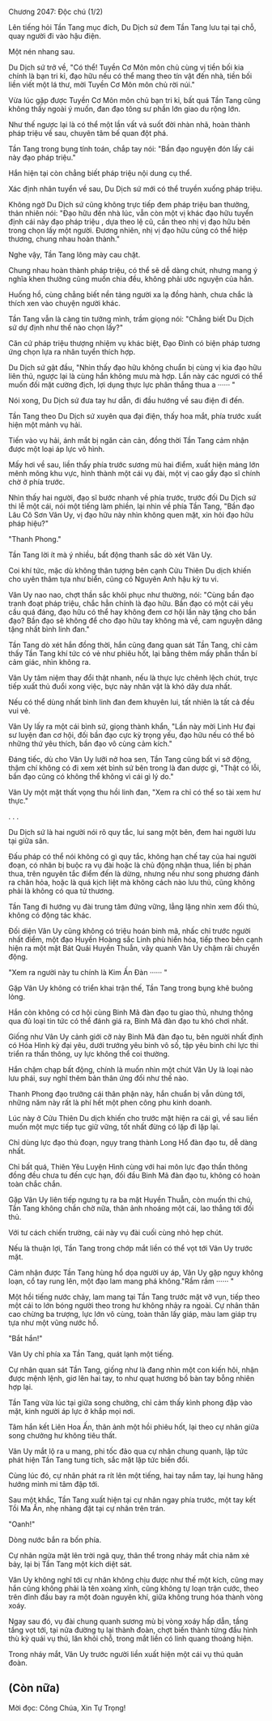 




Chương 2047: Độc chú (1/2)


Lên tiếng hỏi Tần Tang mục đích, Du Dịch sứ đem Tần Tang lưu tại tại chỗ, quay người đi vào hậu điện.

Một nén nhang sau.

Du Dịch sứ trở về, "Có thể! Tuyền Cơ Môn môn chủ cùng vị tiền bối kia chính là bạn tri kỉ, đạo hữu nếu có thể mang theo tín vật đến nhà, tiền bối liền viết một lá thư, mời Tuyền Cơ Môn môn chủ rời núi."

Vừa lúc gặp được Tuyền Cơ Môn môn chủ bạn tri kỉ, bất quá Tần Tang cũng không thấy ngoài ý muốn, đan đạo tông sư phần lớn giao du rộng lớn.

Như thế ngược lại là có thể một lần vất vả suốt đời nhàn nhã, hoàn thành pháp triệu về sau, chuyên tâm bế quan đột phá.

Tần Tang trong bụng tính toán, chắp tay nói: "Bần đạo nguyện đón lấy cái này đạo pháp triệu."

Hắn hiện tại còn chẳng biết pháp triệu nội dung cụ thể.

Xác định nhân tuyển về sau, Du Dịch sứ mới có thể truyền xuống pháp triệu.

Không ngờ Du Dịch sứ cũng không trực tiếp đem pháp triệu ban thưởng, thản nhiên nói: "Đạo hữu đến nhà lúc, vẫn còn một vị khác đạo hữu tuyển định cái này đạo pháp triệu , dựa theo lệ cũ, cần theo nhị vị đạo hữu bên trong chọn lấy một người. Đương nhiên, nhị vị đạo hữu cũng có thể hiệp thương, chung nhau hoàn thành."

Nghe vậy, Tần Tang lông mày cau chặt.

Chung nhau hoàn thành pháp triệu, có thể sẽ dễ dàng chút, nhưng mang ý nghĩa khen thưởng cũng muốn chia đều, không phải ước nguyện của hắn.

Huống hồ, cùng chẳng biết nền tảng người xa lạ đồng hành, chưa chắc là thích xen vào chuyện người khác.

Tần Tang vẫn là càng tin tưởng mình, trầm giọng nói: "Chẳng biết Du Dịch sứ dự định như thế nào chọn lấy?"

Căn cứ pháp triệu thượng nhiệm vụ khác biệt, Đạo Đình có biện pháp tương ứng chọn lựa ra nhân tuyển thích hợp.

Du Dịch sứ gật đầu, "Nhìn thấy đạo hữu không chuẩn bị cùng vị kia đạo hữu liên thủ, ngược lại là cùng hắn không mưu mà hợp. Lần này các ngươi có thể muốn đối mặt cường địch, lợi dụng thực lực phân thắng thua a ······ "

Nói xong, Du Dịch sứ đưa tay hư dẫn, đi đầu hướng về sau điện đi đến.

Tần Tang theo Du Dịch sứ xuyên qua đại điện, thấy hoa mắt, phía trước xuất hiện một mảnh vụ hải.

Tiến vào vụ hải, ánh mắt bị ngăn cản cản, đồng thời Tần Tang cảm nhận được một loại áp lực vô hình.

Mấy hơi về sau, liền thấy phía trước sương mù hai điểm, xuất hiện mảng lớn mênh mông khu vực, hình thành một cái vụ đài, một vị cao gầy đạo sĩ chính chờ ở phía trước.

Nhìn thấy hai người, đạo sĩ bước nhanh về phía trước, trước đối Du Dịch sứ thi lễ một cái, nói một tiếng làm phiền, lại nhìn về phía Tần Tang, "Bần đạo Lâu Cô Sơn Vân Uy, vị đạo hữu này nhìn không quen mặt, xin hỏi đạo hữu pháp hiệu?"

"Thanh Phong."

Tần Tang lời ít mà ý nhiều, bất động thanh sắc dò xét Vân Uy.

Coi khí tức, mặc dù không thân tượng bên cạnh Cửu Thiên Du dịch khiến cho uyên thâm tựa như biển, cũng có Nguyên Anh hậu kỳ tu vi.

Vân Uy nao nao, chợt thần sắc khôi phục như thường, nói: "Cùng bần đạo tranh đoạt pháp triệu, chắc hẳn chính là đạo hữu. Bần đạo có một cái yêu cầu quá đáng, đạo hữu có thể hay không đem cơ hội lần này tặng cho bần đạo? Bần đạo sẽ không để cho đạo hữu tay không mà về, cam nguyện dâng tặng nhất bình linh đan."

Tần Tang dò xét hắn đồng thời, hắn cũng đang quan sát Tần Tang, chỉ cảm thấy Tần Tang khí tức có vẻ như phiêu hốt, lại bằng thêm mấy phần thần bí cảm giác, nhìn không ra.

Vân Uy tâm niệm thay đổi thật nhanh, nếu là thực lực chênh lệch chút, trực tiếp xuất thủ đuổi xong việc, bực này nhân vật là khó dây dưa nhất.

Nếu có thể dùng nhất bình linh đan đem khuyên lui, tất nhiên là tất cả đều vui vẻ.

Vân Uy lấy ra một cái bình sứ, giọng thành khẩn, "Lần này mời Linh Hư đại sư luyện đan cơ hội, đối bần đạo cực kỳ trọng yếu, đạo hữu nếu có thể bỏ những thứ yêu thích, bần đạo vô cùng cảm kích."

Đáng tiếc, dù cho Vân Uy lưỡi nở hoa sen, Tần Tang cũng bất vi sở động, thậm chí không có đi xem xét bình sứ bên trong là đan dược gì, "Thật có lỗi, bần đạo cũng có không thể không vì cái gì lý do."

Vân Uy một mặt thất vọng thu hồi linh đan, "Xem ra chỉ có thể so tài xem hư thực."

. . .

Du Dịch sứ là hai người nói rõ quy tắc, lui sang một bên, đem hai người lưu tại giữa sân.

Đấu pháp có thể nói không có gì quy tắc, không hạn chế tay của hai người đoạn, có nhân bị buộc ra vụ đài hoặc là chủ động nhận thua, liền bị phán thua, trên nguyên tắc điểm đến là dừng, nhưng nếu như song phương đánh ra chân hỏa, hoặc là quá kịch liệt mà không cách nào lưu thủ, cũng không phải là không có qua tử thương.

Tần Tang đi hướng vụ đài trung tâm đứng vững, lẳng lặng nhìn xem đối thủ, không có động tác khác.

Đối diện Vân Uy cũng không có triệu hoán binh mã, nhấc chỉ trước người nhất điểm, một đạo Huyền Hoàng sắc Linh phù hiển hóa, tiếp theo bên cạnh hiện ra một mặt Bát Quái Huyền Thuẫn, vây quanh Vân Uy chậm rãi chuyển động.

"Xem ra người này tu chính là Kim Ấn Đàn ······ "

Gặp Vân Uy không có triển khai trận thế, Tần Tang trong bụng khẽ buông lỏng.

Hắn còn không có cơ hội cùng Binh Mã đàn đạo tu giao thủ, nhưng thông qua đủ loại tin tức có thể đánh giá ra, Binh Mã đàn đạo tu khó chơi nhất.

Giống như Vân Uy cảnh giới cỡ này Binh Mã đàn đạo tu, bên người nhất định có Hóa Hình kỳ đại yêu, dưới trướng yêu binh vô số, tập yêu binh chi lực thi triển ra thần thông, uy lực không thể coi thường.

Hắn chậm chạp bất động, chính là muốn nhìn một chút Vân Uy là loại nào lưu phái, suy nghĩ thêm bản thân ứng đối như thế nào.

Thanh Phong đạo trưởng cái thân phận này, hắn chuẩn bị vẫn dùng tới, những năm này rất là phí hết một phen công phu kinh doanh.

Lúc này ở Cửu Thiên Du dịch khiến cho trước mặt hiện ra cái gì, về sau liền muốn một mực tiếp tục giữ vững, tốt nhất đừng có lặp đi lặp lại.

Chỉ dùng lực đạo thủ đoạn, ngụy trang thành Long Hổ đàn đạo tu, dễ dàng nhất.

Chỉ bất quá, Thiên Yêu Luyện Hình cùng với hai môn lực đạo thần thông đồng đều chưa tu đến cực hạn, đối đầu Binh Mã đàn đạo tu, không có hoàn toàn chắc chắn.

Gặp Vân Uy liên tiếp ngưng tụ ra ba mặt Huyền Thuẫn, còn muốn thi chú, Tần Tang không chần chờ nữa, thân ảnh nhoáng một cái, lao thẳng tới đối thủ.

Với tư cách chiến trường, cái này vụ đài cuối cùng nhỏ hẹp chút.

Nếu là thuận lợi, Tần Tang trong chớp mắt liền có thể vọt tới Vân Uy trước mặt.

Cảm nhận được Tần Tang hùng hổ dọa người uy áp, Vân Uy gặp nguy không loạn, cổ tay rung lên, một đạo lam mang phá không."Rầm rầm ······ "

Một hồi tiếng nước chảy, lam mang tại Tần Tang trước mặt vỡ vụn, tiếp theo một cái to lớn bóng người theo trong hư không nhảy ra ngoài. Cự nhân thân cao chừng ba trượng, lực lớn vô cùng, toàn thân lấy giáp, màu lam giáp trụ tựa như một vũng nước hồ.

"Bắt hắn!"

Vân Uy chỉ phía xa Tần Tang, quát lạnh một tiếng.

Cự nhân quan sát Tần Tang, giống như là đang nhìn một con kiến hôi, nhận được mệnh lệnh, giơ lên hai tay, to như quạt hương bồ bàn tay bỗng nhiên hợp lại.

Tần Tang vừa lúc tại giữa song chưởng, chỉ cảm thấy kình phong đập vào mặt, kinh người áp lực ở khắp mọi nơi.

Tâm hắn kết Liên Hoa Ấn, thân ảnh một hồi phiêu hốt, lại theo cự nhân giữa song chưởng hư không tiêu thất.

Vân Uy mắt lộ ra u mang, phi tốc đảo qua cự nhân chung quanh, lập tức phát hiện Tần Tang tung tích, sắc mặt lập tức biến đổi.

Cùng lúc đó, cự nhân phát ra rít lên một tiếng, hai tay nắm tay, lại hung hăng hướng mình mi tâm đập tới.

Sau một khắc, Tần Tang xuất hiện tại cự nhân ngay phía trước, một tay kết Tồi Ma Ấn, nhẹ nhàng đặt tại cự nhân trên trán.

"Oanh!"

Dòng nước bắn ra bốn phía.

Cự nhân ngửa mặt lên trời ngã quỵ, thân thể trong nháy mắt chia năm xẻ bảy, lại bị Tần Tang một kích diệt sát.

Vân Uy không nghĩ tới cự nhân không chịu được như thế một kích, cũng may hắn cũng không phải là tên xoàng xĩnh, cũng không tự loạn trận cước, theo trên đỉnh đầu bay ra một đoàn nguyên khí, giữa không trung hóa thành vòng xoáy.

Ngay sau đó, vụ đài chung quanh sương mù bị vòng xoáy hấp dẫn, tầng tầng vọt tới, tại nửa đường tụ lại thành đoàn, chợt biến thành từng đầu hình thù kỳ quái vụ thú, lăn khỏi chỗ, trong mắt liền có linh quang thoáng hiện.

Trong nháy mắt, Vân Uy trước người liền xuất hiện một cái vụ thú quân đoàn.

(Còn nữa)
--
Mời đọc: Công Chúa, Xin Tự Trọng!




